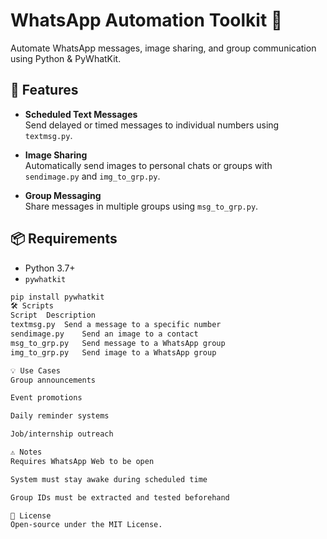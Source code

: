 # WhatsApp Automation Toolkit 💬

Automate WhatsApp messages, image sharing, and group communication using Python & PyWhatKit.

## 🚀 Features

- **Scheduled Text Messages**  
  Send delayed or timed messages to individual numbers using `textmsg.py`.

- **Image Sharing**  
  Automatically send images to personal chats or groups with `sendimage.py` and `img_to_grp.py`.

- **Group Messaging**  
  Share messages in multiple groups using `msg_to_grp.py`.

## 📦 Requirements

- Python 3.7+
- `pywhatkit`

```bash
pip install pywhatkit
🛠 Scripts
Script	Description
textmsg.py	Send a message to a specific number
sendimage.py	Send an image to a contact
msg_to_grp.py	Send message to a WhatsApp group
img_to_grp.py	Send image to a WhatsApp group

💡 Use Cases
Group announcements

Event promotions

Daily reminder systems

Job/internship outreach

⚠️ Notes
Requires WhatsApp Web to be open

System must stay awake during scheduled time

Group IDs must be extracted and tested beforehand

📜 License
Open-source under the MIT License.
